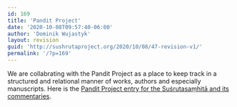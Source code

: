 ```yaml
---
id: 169
title: 'Pandit Project'
date: '2020-10-08T09:57:40-06:00'
author: 'Dominik Wujastyk'
layout: revision
guid: 'http://sushrutaproject.org/2020/10/08/47-revision-v1/'
permalink: '/?p=169'
---
```


We are collabrating with the Pandit Project as a place to keep track in a structured and relational manner of works, authors and especially manuscripts. Here is the [Pandit Project entry for the Suśrutasaṃhitā and its commentaries](https://www.panditproject.org/entity/42004/work).